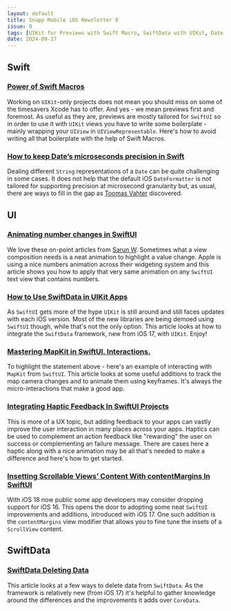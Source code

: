 ```yaml
---
layout: default
title: Snapp Mobile iOS Newsletter 8
issue: 9
tags: [UIKit for Previews with Swift Macro, SwiftData with UIKit, Date microseconds parsing, MapKit interactions with SwiftUI]
date: 2024-09-27
---
```


## Swift

### [Power of Swift Macros](https://arturgruchala.com/power-of-swift-macros/)

Working on `UIKit`-only projects does not mean you should miss on some of the timesavers Xcode has to offer. And yes - we mean previews first and foremost. As useful as they are, previews are mostly tailored for `SwiftUI` so in order to use it with `UIKit` views you have to write some boilerplate - mainly wrapping your `UIView` in `UIViewRepresentable`. Here's how to avoid writing all that boilerplate with the help of Swift Macros.

### [How to keep Date’s microseconds precision in Swift](https://augmentedcode.io/2024/09/23/how-to-keep-dates-microseconds-precision-in-swift/)

Dealing different `String` representations of a `Date` can be quite challenging in some cases. It does not help that the default iOS `DateFormatter` is not tailored for supporting precision at microsecond granularity but, as usual, there are ways to fill in the gap as [Toomas Vahter](https://augmentedcode.io/author/toomasvahter/) discovered.

## UI

### [Animating number changes in SwiftUI](https://sarunw.com/posts/animating-number-changes-in-swiftui/)

We love these on-point articles from [Sarun W](https://x.com/sarunw). Sometimes what a view composition needs is a neat animation to highlight a value change. Apple is using a nice numbers animation across their widgeting system and this article shows you how to apply that very same animation on any `SwiftUI` text view that contains numbers.

### [How to Use SwiftData in UIKit Apps](https://www.appcoda.com/swiftdata-uikit/)

As `SwiftUI` gets more of the hype `UIKit` is still around and still faces updates with each iOS version. Most of the new libraries are being demoed using `SwiftUI` though, while that's not the only option. This article looks at how to integrate the `SwiftData` framework, new from iOS 17, with `UIKit`. Enjoy!

### [Mastering MapKit in SwiftUI. Interactions.](https://swiftwithmajid.com/2023/12/19/mastering-mapkit-in-swiftui-interactions/)

To highlight the statement above - here's an example of interacting with `MapKit` from `SwiftUI`. This article looks at some useful additions to track the map camera changes and to animate them using keyframes. It's always the micro-interactions that make a good app.

### [Integrating Haptic Feedback In SwiftUI Projects](https://serialcoder.dev/text-tutorials/swiftui/integrating-haptic-feedback-in-swiftui-projects/)

This is more of a UX topic, but adding feedback to your apps can vastly improve the user interaction in many places across your apps. Haptics can be used to complement an action feedback like "rewarding" the user on success or complementing an failure message. There are cases here a haptic along with a nice animation may be all that's needed to make a difference and here's how to get started.

### [Insetting Scrollable Views’ Content With contentMargins In SwiftUI](https://serialcoder.dev/text-tutorials/swiftui/insetting-scrollable-views-content-with-contentmargins-in-swiftui/)

With iOS 18 now public some app developers may consider dropping support for iOS 16. This opens the door to adopting some neat `SwiftUI` improvements and additions, introduced with iOS 17. One such addition is the `contentMargins` view modifier that allows you to fine tune the insets of a `ScrollView` content.

## SwiftData

### [SwiftData Deleting Data](https://useyourloaf.com/blog/swiftdata-deleting-data/)

This article looks at a few ways to delete data from `SwiftData`. As the framework is relatively new (from iOS 17) it's helpful to gather knowledge around the differences and the improvements it adds over `CoreData`.
